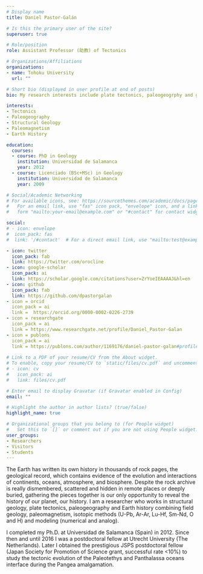 ```yaml
---
# Display name
title: Daniel Pastor-Galán

# Is this the primary user of the site?
superuser: true

# Role/position
role: Assistant Professor (助教) of Tectonics

# Organizations/Affiliations
organizations:
- name: Tohoku University
  url: ""

# Short bio (displayed in user profile at end of posts)
bio: My research interests include plate tectonics, paleogeogrphy and geodynamics

interests:
- Tectonics
- Paleogeography
- Structural Geology
- Paleomagnetism
- Earth History

education:
  courses:
  - course: PhD in Geology
    institution: Universidad de Salamanca
    year: 2012
  - course: Licenciado (BSc+MSc) in Geology
    institution: Universidad de Salamanca
    year: 2009

# Social/Academic Networking
# For available icons, see: https://sourcethemes.com/academic/docs/page-builder/#icons
#   For an email link, use "fas" icon pack, "envelope" icon, and a link in the
#   form "mailto:your-email@example.com" or "#contact" for contact widget.

social:
# - icon: envelope
#  icon_pack: fas
#  link: '/#contact'  # For a direct email link, use "mailto:test@example.org".

- icon: twitter
  icon_pack: fab
  link: https://twitter.com/orocline
- icon: google-scholar
  icon_pack: ai
  link: https://scholar.google.com/citations?user=ZrYoeIEAAAAJ&hl=en
- icon: github
  icon_pack: fab
  link: https://github.com/dpastorgalan
- icon = orcid
  icon_pack = ai
  link =  https://orcid.org/0000-0002-0226-2739
- icon = researchgate
  icon_pack = ai
  link = https://www.researchgate.net/profile/Daniel_Pastor-Galan
- icon = publons
  icon_pack = ai
  link = https://publons.com/author/1169176/daniel-pastor-galan#profile
  
# Link to a PDF of your resume/CV from the About widget.
# To enable, copy your resume/CV to `static/files/cv.pdf` and uncomment the lines below.
# - icon: cv
#   icon_pack: ai
#   link: files/cv.pdf

# Enter email to display Gravatar (if Gravatar enabled in Config)
email: ""

# Highlight the author in author lists? (true/false)
highlight_name: true

# Organizational groups that you belong to (for People widget)
#   Set this to `[]` or comment out if you are not using People widget.
user_groups:
- Researchers
- Visitors
- Students
---
```


The Earth has written its own history in thousands of rock pages, the geological record, which contains evidence of the evolution and interactions of continents, oceans, atmosphere, and biosphere. Despite the rock archive is really dismembered, scattered and hidden in remote places or deeply buried, gathering the pieces together is our only opportunity to reveal the history of our planet, our history. I am a researcher who works in structural geology, plate tectonics, paleogeography and Earth history combining field geology, paleomagnetism, isotopic methods (U-Pb, Ar-Ar, Lu-Hf, Sm-Nd, O and H) and modeling (numerical and analog).

I completed my Ph.D. at Universidad de Salamanca (Spain) in 2012. Since then and until 2016 I was a postdoctoral fellow at Utrecht University (The Netherlands). Later I obtained the prestigious JSPS postdoctoral fellow (Japan Society for Promotion of Science grant, successful rate <10%) to study the tectonic evolution of the Paleotethys and Panthalassa oceans interface during the Pangea amalgamation.

